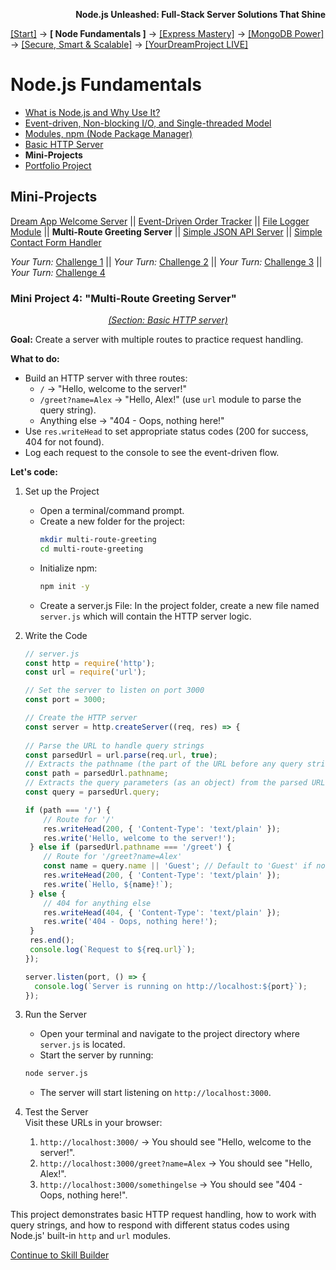 **<p align="right">Node.js Unleashed: Full-Stack Server Solutions That Shine</p>**

[[Start]](../Introduction.md) → **[ Node Fundamentals ]** → [[Express Mastery]](../chapter-02/2-1.md) → [[MongoDB Power]](../chapter-03/3-1.md) → [[Secure, Smart & Scalable]](../chapter-04/4-1.md) → [[YourDreamProject LIVE]](../chapter-05/5-1.md)

# Node.js Fundamentals
* [What is Node.js and Why Use It?](1-1.md)
* [Event-driven, Non-blocking I/O, and Single-threaded Model](1-2.md)
* [Modules, npm (Node Package Manager)](1-3.md)
* [Basic HTTP Server](1-4.md)
* **Mini-Projects**
* [Portfolio Project](1-6.md)

## Mini-Projects

[Dream App Welcome Server](1-5.md) || [Event-Driven Order Tracker](1-5-2.md) || [File Logger Module](1-5-3.md) || **Multi-Route Greeting Server** || [Simple JSON API Server](1-5-5.md) || [Simple Contact Form Handler](1-5-6.md)

*Your Turn:* [Challenge 1](1-5SB.md) || *Your Turn:* [Challenge 2](1-5SB-2.md) || *Your Turn:* [Challenge 3](1-5SB-3.md) || *Your Turn:* [Challenge 4](1-5SB-4.md)

### Mini Project 4: "Multi-Route Greeting Server"
*<p align="center"><a href="1-4.md">(Section: Basic HTTP server)</a></p>*

**Goal:** Create a server with multiple routes to practice request handling.

**What to do:**
- Build an HTTP server with three routes:
  - `/` → "Hello, welcome to the server!"
  - `/greet?name=Alex` → "Hello, Alex!" (use `url` module to parse the query string).
  - Anything else → "404 - Oops, nothing here!"
- Use `res.writeHead` to set appropriate status codes (200 for success, 404 for not found).
- Log each request to the console to see the event-driven flow.

**Let's code:**
1. Set up the Project
   - Open a terminal/command prompt.
   - Create a new folder for the project:
     ```bash
     mkdir multi-route-greeting
     cd multi-route-greeting
     ```
   - Initialize npm:
     ```bash
     npm init -y
     ```
   - Create a server.js File: In the project folder, create a new file named `server.js` which will contain the HTTP server logic.
2. Write the Code
   ```javascript
   // server.js
   const http = require('http');
   const url = require('url');

   // Set the server to listen on port 3000
   const port = 3000;

   // Create the HTTP server
   const server = http.createServer((req, res) => {     
  
   // Parse the URL to handle query strings
   const parsedUrl = url.parse(req.url, true);
   // Extracts the pathname (the part of the URL before any query string) from the parsed URL object
   const path = parsedUrl.pathname;
   // Extracts the query parameters (as an object) from the parsed URL
   const query = parsedUrl.query;

   if (path === '/') {
       // Route for '/'
       res.writeHead(200, { 'Content-Type': 'text/plain' });
       res.write('Hello, welcome to the server!');
    } else if (parsedUrl.pathname === '/greet') {
       // Route for '/greet?name=Alex'
       const name = query.name || 'Guest'; // Default to 'Guest' if no name is provided
       res.writeHead(200, { 'Content-Type': 'text/plain' });
       res.write(`Hello, ${name}!`);
    } else {
       // 404 for anything else
       res.writeHead(404, { 'Content-Type': 'text/plain' });
       res.write('404 - Oops, nothing here!');
    }
    res.end();
    console.log(`Request to ${req.url}`);
   });

   server.listen(port, () => {
     console.log(`Server is running on http://localhost:${port}`);
   });
   ```
3. Run the Server
   - Open your terminal and navigate to the project directory where `server.js` is located.
   - Start the server by running:
   ```bash 
   node server.js
   ```
   - The server will start listening on `http://localhost:3000`.
4. Test the Server<br />
   Visit these URLs in your browser:

   1. `http://localhost:3000/` → You should see "Hello, welcome to the server!".
   2. `http://localhost:3000/greet?name=Alex` → You should see "Hello, Alex!".
   3. `http://localhost:3000/somethingelse` → You should see "404 - Oops, nothing here!".

This project demonstrates basic HTTP request handling, how to work with query strings, and how to respond with different status codes using Node.js' built-in `http` and `url` modules.

[Continue to Skill Builder](1-5SB.md)
